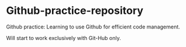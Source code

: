 # Github-practice-repository

Github practice: Learning to use Github for efficient code management.

Will start to work exclusively with Git-Hub only.
